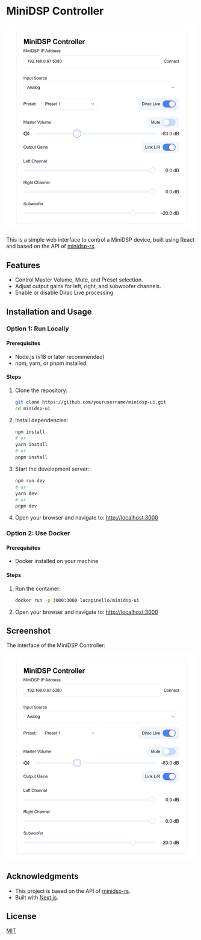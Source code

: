# MiniDSP Controller

![MiniDSP Controller Interface](./public/interface.png)

This is a simple web interface to control a MiniDSP device, built using React and based on the API of [minidsp-rs](https://github.com/mrene/minidsp-rs).

## Features
- Control Master Volume, Mute, and Preset selection.
- Adjust output gains for left, right, and subwoofer channels.
- Enable or disable Dirac Live processing.

## Installation and Usage

### Option 1: Run Locally

#### Prerequisites
- Node.js (v18 or later recommended)
- npm, yarn, or pnpm installed

#### Steps
1. Clone the repository:
   ```bash
   git clone https://github.com/yourusername/minidsp-ui.git
   cd minidsp-ui
   ```

2. Install dependencies:
   ```bash
   npm install
   # or
   yarn install
   # or
   pnpm install
   ```

3. Start the development server:
   ```bash
   npm run dev
   # or
   yarn dev
   # or
   pnpm dev
   ```

4. Open your browser and navigate to:
   [http://localhost:3000](http://localhost:3000)

### Option 2: Use Docker

#### Prerequisites
- Docker installed on your machine

#### Steps
1. Run the container:
   ```bash
   docker run -p 3000:3000 lucapinello/minidsp-ui
   ```

2. Open your browser and navigate to:
   [http://localhost:3000](http://localhost:3000)

## Screenshot
The interface of the MiniDSP Controller:

![MiniDSP Controller Interface](./public/interface.png)

## Acknowledgments
- This project is based on the API of [minidsp-rs](https://github.com/mrene/minidsp-rs).
- Built with [Next.js](https://nextjs.org/).

## License
[MIT](./LICENSE)

